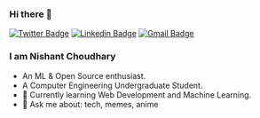 ### Hi there 👋
[![Twitter Badge](https://img.shields.io/badge/-@NishantC_7-1ca0f1?style=flat-square&labelColor=1ca0f1&logo=twitter&logoColor=white&link=https://twitter.com/NishantC_7)](https://twitter.com/NishantC_7) [![Linkedin Badge](https://img.shields.io/badge/-nishant_choudhary-blue?style=flat-square&logo=Linkedin&logoColor=white&link=https://www.linkedin.com/in/nishant-choudhary-972386187/)](https://www.linkedin.com/in/nishant-choudhary-972386187/) 
[![Gmail Badge](https://img.shields.io/badge/-n1sh4ntch0udh4ry@gmail.com-c14438?style=flat-square&logo=Gmail&logoColor=white&link=mailto:n1sh4ntch0udh4ry@gmail.com)](mailto:n1sh4ntch0udh4ry@gmail.com)

### I am Nishant Choudhary
- An ML & Open Source enthusiast.
- A Computer Engineering Undergraduate Student. 
- 🌱 Currently learning Web Development and Machine Learning.
- 💬 Ask me about: tech, memes, anime




<!--
**nishantc7/nishantc7** is a ✨ _special_ ✨ repository because its `README.md` (this file) appears on your GitHub profile.

Here are some ideas to get you started:

- 🔭 I’m currently working on ...
- 🌱 I’m currently learning ...
- 👯 I’m looking to collaborate on ...
- 🤔 I’m looking for help with ...
- 💬 Ask me about ...
- 📫 How to reach me: ...
- 😄 Pronouns: ...
- ⚡ Fun fact: ...
-->
